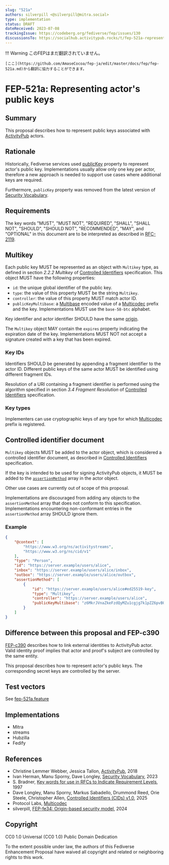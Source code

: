 ```yaml
---
slug: "521a"
authors: silverpill <@silverpill@mitra.social>
type: implementation
status: DRAFT
dateReceived: 2023-07-08
trackingIssue: https://codeberg.org/fediverse/fep/issues/130
discussionsTo: https://socialhub.activitypub.rocks/t/fep-521a-representing-actors-public-keys/3380
---
```

!!! Warning
    このFEPはまだ翻訳されていません。

    [ここ](https://github.com/AmaseCocoa/fep-ja/edit/master/docs/fep/fep-521a.md)から翻訳に協力することができます。
# FEP-521a: Representing actor's public keys

## Summary

This proposal describes how to represent public keys associated with [ActivityPub] actors.

## Rationale

Historically, Fediverse services used [publicKey](https://w3c-ccg.github.io/security-vocab/#publicKey) property to represent actor's public key. Implementations usually allow only one key per actor, therefore a new approach is needed to support use cases where additional keys are required.

Furthermore, `publicKey` property was removed from the latest version of [Security Vocabulary][SecurityVocabulary].

## Requirements

The key words "MUST", "MUST NOT", "REQUIRED", "SHALL", "SHALL NOT", "SHOULD", "SHOULD NOT", "RECOMMENDED", "MAY", and "OPTIONAL" in this document are to be interpreted as described in [RFC-2119].

## Multikey

Each public key MUST be represented as an object with `Multikey` type, as defined in section *2.2.2 Multikey* of [Controlled Identifiers][Multikey] specification. This object MUST have the following properties:

- `id`: the unique global identifier of the public key.
- `type`: the value of this property MUST be the string `Multikey`.
- `controller`: the value of this property MUST match actor ID.
- `publicKeyMultibase`: a [Multibase] encoded value of a [Multicodec] prefix and the key. Implementations MUST use the `base-58-btc` alphabet.

Key identifier and actor identifier SHOULD have the same [origin][FEP-fe34].

The `Multikey` object MAY contain the `expires` property indicating the expiration date of the key. Implementations MUST NOT not accept a signature created with a key that has been expired.

### Key IDs

Identifiers SHOULD be generated by appending a fragment identifier to the actor ID. Different public keys of the same actor MUST be identified using different fragment IDs.

Resolution of a URI containing a fragment identifier is performed using the algorithm specified in section *3.4 Fragment Resolution* of [Controlled Identifiers][FragmentResolution] specification.

### Key types

Implementers can use cryptographic keys of any type for which [Multicodec] prefix is registered.

## Controlled identifier document

`Multikey` objects MUST be added to the actor object, which is considered a controlled identifier document, as described in [Controlled Identifiers][ControlledIdentifiers] specification.

If the key is intended to be used for signing ActivityPub objects, it MUST be added to the [`assertionMethod`][Assertion] array in the actor object.

Other use cases are currently out of scope of this proposal.

Implementations are discouraged from adding any objects to the `assertionMethod` array that does not conform to this specification. Implementations encountering non-conformant entries in the `assertionMethod` array SHOULD ignore them.

### Example

```json
{
    "@context": [
        "https://www.w3.org/ns/activitystreams",
        "https://www.w3.org/ns/cid/v1"
    ],
    "type": "Person",
    "id": "https://server.example/users/alice",
    "inbox": "https://server.example/users/alice/inbox",
    "outbox": "https://server.example/users/alice/outbox",
    "assertionMethod": [
        {
            "id": "https://server.example/users/alice#ed25519-key",
            "type": "Multikey",
            "controller": "https://server.example/users/alice",
            "publicKeyMultibase": "z6MkrJVnaZkeFzdQyMZu1cgjg7k1pZZ6pvBQ7XJPt4swbTQ2"
        }
    ]
}
```

## Difference between this proposal and FEP-c390

[FEP-c390](https://codeberg.org/fediverse/fep/src/branch/main/fep/c390/fep-c390.md) describes how to link external identities to ActivityPub actor. Valid identity proof implies that actor and proof's subject are controlled by the same entity.

This proposal describes how to represent actor's public keys. The corresponding secret keys are controlled by the server.

## Test vectors

See [fep-521a.feature](./fep-521a.feature)

## Implementations

- Mitra
- streams
- Hubzilla
- Fedify

## References

- Christine Lemmer Webber, Jessica Tallon, [ActivityPub][ActivityPub], 2018
- Ivan Herman, Manu Sporny, Dave Longley, [Security Vocabulary][SecurityVocabulary], 2023
- S. Bradner, [Key words for use in RFCs to Indicate Requirement Levels][RFC-2119], 1997
- Dave Longley, Manu Sporny, Markus Sabadello, Drummond Reed, Orie Steele, Christopher Allen, [Controlled Identifiers (CIDs) v1.0][ControlledIdentifiers], 2025
- Protocol Labs, [Multicodec][Multicodec]
- silverpill, [FEP-fe34: Origin-based security model][FEP-fe34], 2024

[ActivityPub]: https://www.w3.org/TR/activitypub/
[SecurityVocabulary]: https://w3c.github.io/vc-data-integrity/vocab/security/vocabulary.html
[RFC-2119]: https://tools.ietf.org/html/rfc2119.html
[ControlledIdentifiers]: https://w3c.github.io/cid/
[Multikey]: https://w3c.github.io/cid/#Multikey
[Multibase]: https://w3c.github.io/cid/#multibase-0
[Assertion]: https://w3c.github.io/cid/#assertion
[FragmentResolution]: https://w3c.github.io/cid/#fragment-resolution
[Multicodec]: https://github.com/multiformats/multicodec/
[FEP-fe34]: https://codeberg.org/fediverse/fep/src/branch/main/fep/fe34/fep-fe34.md

## Copyright

CC0 1.0 Universal (CC0 1.0) Public Domain Dedication

To the extent possible under law, the authors of this Fediverse Enhancement Proposal have waived all copyright and related or neighboring rights to this work.
